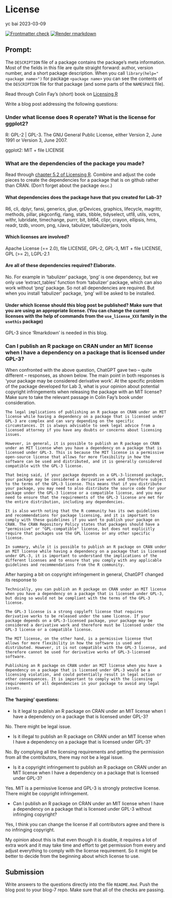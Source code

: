 License
================
yc bai
2023-03-09

<!-- README.md is generated from README.Rmd. Please edit that file -->
<!-- badges: start -->

[![Frontmatter
check](../../actions/workflows/check-yaml.yaml/badge.svg)](../../actions/workflows/check-yaml.yaml)
[![Render
rmarkdown](../../actions/workflows/render-rmarkdown.yaml/badge.svg)](../../actions/workflows/render-rmarkdown.yaml)
<!-- badges: end -->

## Prompt:

The `DESCRIPTION` file of a package contains the package’s meta
information. Most of the fields in this file are quite straight forward:
author, version number, and a short package description. When you call
`library(help="<package name>")` for package `<package name>` you can
see the contents of the `DESCRIPTION` file for that package (and some
parts of the `NAMESPACE` file).

Read through Colin Fay’s (short) book on [Licensing
R](https://thinkr-open.github.io/licensing-r/)

Write a blog post addressing the following questions:

### Under what license does R operate? What is the license for ggplot2?

R: GPL-2 \| GPL-3. The GNU General Public License, either Version 2,
June 1991 or Version 3, June 2007.

ggplot2: MIT + file LICENSE

### What are the dependencies of the package you made?

Read through [chapter 5.2 of Licensing
R](https://thinkr-open.github.io/licensing-r/practical.html#dependencies-exploration).
Combine and adjust the code pieces to create the dependencies for a
package that is on github rather than CRAN. (Don’t forget about the
package `desc`.)

#### What dependencies does the package have that you created for Lab-3?

R6, cli, dplyr, fansi, generics, glue, grDevices, graphics, lifecycle,
magrittr, methods, pillar, pkgconfig, rlang, stats, tibble, tidyselect,
utf8, utils, vctrs, withr, lubridate, timechange, purrr, bit, bit64,
clipr, crayon, ellipsis, hms, readr, tzdb, vroom, png, rJava, tabulizer,
tabulizerjars, tools

#### Which licenses are involved?

Apache License (== 2.0), file LICENSE, GPL-2, GPL-3, MIT + file LICENSE,
GPL (\>= 2), LGPL-2.1

#### Are all of these dependencies required? Elaborate.

No. For example in ‘tabulizer’ package, ‘png’ is one dependency, but we
only use ‘extract_tables’ function from ‘tabulizer’ package, which can
also work without ‘png’ package. So not all dependencies are required.
But when you install ‘tabulizer’ package, ‘png’ will be asked to be
installed.

#### Under which license should this blog post be published? Make sure that you are using an appropriate license. (You can change the current licenses with the help of commands from the `use_license_XXX` family in the `usethis` package)

GPL-3 since ‘Rmarkdown’ is needed in this blog.

### Can I publish an R package on CRAN under an MIT license when I have a dependency on a package that is licensed under GPL-3?

When confronted with the above question, ChatGPT gave two – quite
different – responses, as shown below. The main point in both responses
is ‘your package may be considered derivative work’. At the specific
problem of the package developed for Lab 3, what is your opinion about
potential copyright infringements when releasing the package with an MIT
license? Make sure to take the relevant passage in Colin Fay’s book
under consideration.

    The legal implications of publishing an R package on CRAN under an MIT license while having a dependency on a package that is licensed under GPL-3 are complex and can vary depending on the specific circumstances. It is always advisable to seek legal advice from a licensed attorney if you have any doubts or concerns about licensing issues.

    However, in general, it is possible to publish an R package on CRAN under an MIT license when you have a dependency on a package that is licensed under GPL-3. This is because the MIT license is a permissive open-source license that allows for more flexibility in how the software can be used and distributed, and it is generally considered compatible with the GPL-3 license.

    That being said, if your package depends on a GPL-3-licensed package, your package may be considered a derivative work and therefore subject to the terms of the GPL-3 license. This means that if you distribute your package, you may need to also distribute the source code for your package under the GPL-3 license or a compatible license, and you may need to ensure that the requirements of the GPL-3 license are met for the entire distribution, including any dependencies.

    It is also worth noting that the R community has its own guidelines and recommendations for package licensing, and it is important to comply with these guidelines if you want to publish your package on CRAN. The CRAN Repository Policy states that packages should have a "permissive" or "GPL-compatible" license, but does not explicitly require that packages use the GPL license or any other specific license.

    In summary, while it is possible to publish an R package on CRAN under an MIT license while having a dependency on a package that is licensed under GPL-3, it is important to understand the implications of the different licenses and to ensure that you comply with any applicable guidelines and recommendations from the R community.

After harping a bit on copyright infringement in general, ChatGPT
changed its response to

    Technically, you can publish an R package on CRAN under an MIT license when you have a dependency on a package that is licensed under GPL-3, but doing so would not be compliant with the terms of the GPL-3 license.

    The GPL-3 license is a strong copyleft license that requires derivative works to be released under the same license. If your package depends on a GPL-3-licensed package, your package may be considered a derivative work and therefore must be licensed under the GPL-3 license or a compatible license.

    The MIT license, on the other hand, is a permissive license that allows for more flexibility in how the software is used and distributed. However, it is not compatible with the GPL-3 license, and therefore cannot be used for derivative works of GPL-3-licensed software.

    Publishing an R package on CRAN under an MIT license when you have a dependency on a package that is licensed under GPL-3 would be a licensing violation, and could potentially result in legal action or other consequences. It is important to comply with the licensing requirements of all dependencies in your package to avoid any legal issues.

#### The ‘harping’ questions:

- Is it legal to publish an R package on CRAN under an MIT license when
  I have a dependency on a package that is licensed under GPL-3?

No. There might be legal issue.

- Is it illegal to publish an R package on CRAN under an MIT license
  when I have a dependency on a package that is licensed under GPL-3?

No. By complying all the licensing requirements and getting the
permission from all the contributors, there may not be a legal issue.

- Is it a copyright infringement to publish an R package on CRAN under
  an MIT license when I have a dependency on a package that is licensed
  under GPL-3?

Yes. MIT is a permissive license and GPL-3 is strongly protective
license. There might be copyright infringement.

- Can I publish an R package on CRAN under an MIT license when I have a
  dependency on a package that is licensed under GPL-3 without
  infringing copyright?

Yes, I think you can change the license if all contributors agree and
there is no infringing copyright.

My opinion about this is that even though it is doable, it requires a
lot of extra work and it may take time and effort to get permission from
every and adjust everything to comply with the license requirement. So
it might be better to decide from the beginning about which license to
use.

## Submission

Write answers to the questions directly into the file `README.Rmd`. Push
the blog post to your blog-7 repo. Make sure that all of the checks are
passing.
